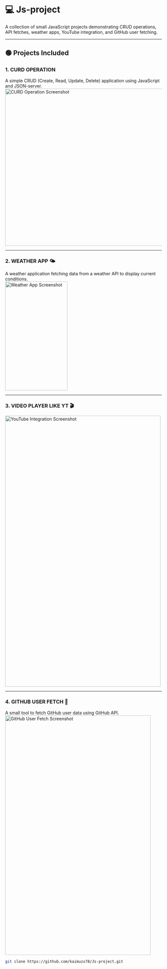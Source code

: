 # 💻 Js-project

A collection of small JavaScript projects demonstrating CRUD operations, API fetches, weather apps, YouTube integration, and GitHub user fetching.

---

## 🟢 Projects Included

### 1. CURD OPERATION
A simple CRUD (Create, Read, Update, Delete) application using JavaScript and JSON-server.  
<img width="850" height="505" alt="CURD Operation Screenshot" src="https://github.com/user-attachments/assets/10db4349-31e7-454a-bad1-95dafea43158" />

---

### 2. WEATHER APP 🌤️
A weather application fetching data from a weather API to display current conditions.  
<img width="200" height="350" alt="Weather App Screenshot" src="https://github.com/user-attachments/assets/88a70860-bf5e-486b-a3ec-d4ac36cf8e52" />

---

### 3. VIDEO PLAYER LIKE YT 🎬

<img width="500" height="871" alt="YouTube Integration Screenshot" src="https://github.com/user-attachments/assets/e701aae1-c4e6-40c7-9cd2-fec2f00b2e49" />

---

### 4. GITHUB USER FETCH 🐙
A small tool to fetch GitHub user data using GitHub API.  
<img width="468" height="770" alt="GitHub User Fetch Screenshot" src="https://github.com/user-attachments/assets/a364eb2b-2e03-4fe0-b9ce-b51f6cffd57b" />

   ```bash
   git clone https://github.com/kaimuzx78/Js-project.git
